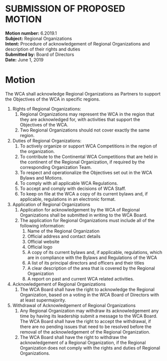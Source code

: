 # SUBMISSION OF PROPOSED MOTION

**Motion number:** 6.2019.1  
**Subject:** Regional Organizations  
**Intent:** Procedure of acknowledgement of Regional Organizations and description of their rights and duties  
**Submitted by:** Board of Directors  
**Date:** June 1, 2019  

# Motion

The WCA shall acknowledge Regional Organizations as Partners to support the Objectives of the WCA in specific regions.

1. Rights of Regional Organizations:
   1. Regional Organizations may represent the WCA in the region that they are acknowledged for, with activities that support the Objectives of the WCA.
   2. Two Regional Organizations should not cover exactly the same region.
2. Duties of Regional Organizations:
   1. To actively organize or support WCA Competitions in the region of the organization.
   2. To contribute to the Continental WCA Competitions that are held in the continent of the Regional Organization, if required by the corresponding Organization Team.
   3. To respect and operationalize the Objectives set out in the WCA Bylaws and Motions.
   4. To comply with all applicable WCA Regulations.
   5. To accept and comply with decisions of WCA Staff.
   6. To keep on file at the WCA a copy of its current bylaws and, if applicable, regulations in an electronic format.
3. Application of Regional Organizations
   1. Application for acknowledgement by the WCA of Regional Organizations shall be submitted in writing to the WCA Board.
   2. The application for Regional Organizations must include all of the following information:
      1. Name of the Regional Organization
      2. Official address and contact details
      3. Official website
      4. Official logo
      5. A copy of its current bylaws and, if applicable, regulations, which are in compliance with the Bylaws and Regulations of the WCA
      6. A list of its principal directors and officers and their titles
      7. A clear description of the area that is covered by the Regional Organization
      8. A report on past and current WCA related activities.
4. Acknowledgement of Regional Organizations
   1. The WCA Board shall have the right to acknowledge the Regional Organization, based on a voting in the WCA Board of Directors with at least supermajority.
5. Withdrawal of Acknowledgement of Regional Organizations
   1. Any Regional Organization may withdraw its acknowledgement any time by having its leadership submit a message to the WCA Board. The WCA Board shall have the right to accept the withdrawal, if there are no pending issues that need to be resolved before the removal of the acknowledgement of the Regional Organization.
   2. The WCA Board shall have the right to withdraw the acknowledgement of a Regional Organization, if the Regional Organization does not comply with the rights and duties of Regional Organizations.
